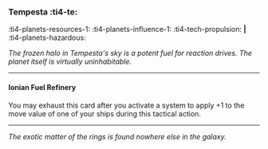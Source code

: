### Tempesta :ti4-te:

:ti4-planets-resources-1: :ti4-planets-influence-1: :ti4-tech-propulsion: __|__ :ti4-planets-hazardous:

_The frozen halo in Tempesta's sky is a potent fuel for reaction drives.
The planet itself is virtually uninhabitable._

---

#### Ionian Fuel Refinery

You may exhaust this card after you activate a system to apply +1 to the move value of one of your ships during this tactical action.

---

_The exotic matter of the rings is found nowhere else in the galaxy._
